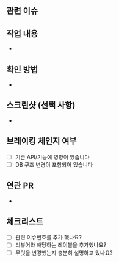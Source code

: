 <!--
# PR 제목 규칙
## [이슈번호][작업 영역][기능 분류] - 상세 설명

1. 이슈번호
  - 관련 이슈에 해당하는 PR

2. 작업 영역
  - FRONT, BACK, COMMON 중 택 1

3. 기능 분류
  - 기능의 분류
    - 회원, 태스크, 마일스톤, 댓글, 알림 등

4.상세 설명
  - 구현, 수정, 리팩토링, 테스트 추가 등 구체적인 설명

예시
- [#23][BACK][회원][Service] - 회원가입 로직 구현
- [#64][FRONT][마일스톤][View] - 마일스톤 상세 화면 UI 개선
- [#593][COMMON][알림][DTO] - 응답 포맷 리팩토링
-->

## 관련 이슈

<!-- 예: 
closes #42  
refs #42 
- closes: PR이 머지되면 해당 이슈를 자동으로 닫습니다.
- refs: 해당 이슈를 참고만 하고, 자동으로 닫지 않습니다.
-->

## 작업 내용

<!--
- 구현한 기능, 수정한 작업 내용을 간단하게 요약해주세요.
- 처음 구현인지, 수정인지 관계없이 핵심만 명확하게 작성해주세요.
- 리뷰어가 참고하면 좋을 내용이 있다면 작성해주세요.
- TODO, 남은 작업, 특별히 검토가 필요한 부분 등
-->

-

## 확인 방법

<!--
- 직접 테스트한 방법이나 기능 확인 절차를 설명해주세요.
- 실행 주소(URL), 클릭 순서, 테스트 조건 등이 포함되면 좋습니다.
-->

-

## 스크린샷 (선택 사항)

<!--
- UI 변경이 있다면 화면 캡처 이미지를 붙여주세요.
- 필요 시 gif나 동영상 링크도 활용 가능합니다.
-->

-

## 브레이킹 체인지 여부

- [ ] 기존 API/기능에 영향이 있습니다 <!-- 예: 필드 이름 변경, 반환값 형식 변경 등 -->
- [ ] DB 구조 변경이 포함되어 있습니다 <!-- 예: 테이블, 컬럼 추가/삭제 등 -->

## 연관 PR

<!--
(Optional: 사용하지 않는다면 타이틀 제거!)
이 PR과 연관되어있는 다른 PR을 기입합니다.
예) - #15 : 연관된 API 변경점
-->

-

## 체크리스트

<!--
체크해야하는 항목에는 공백을 지우고 x를 넣으시면 됩니다.
예:

- [x] 리뷰어와 해당하는 레이블을 추가했나요?
- [x] 무엇을 변경했는지 충분히 설명하고 있나요?
-->

- [ ] 관련 이슈번호를 추가 했나요?
- [ ] 리뷰어와 해당하는 레이블을 추가했나요?
- [ ] 무엇을 변경했는지 충분히 설명하고 있나요?